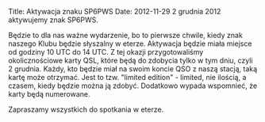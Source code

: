 Title: Aktywacja znaku SP6PWS
Date: 2012-11-29
2 grudnia 2012 aktywujemy znak SP6PWS.

Będzie to dla nas ważne wydarzenie, bo to pierwsze chwile, kiedy znak naszego Klubu będzie słyszalny w eterze. Aktywacja będzie miała miejsce od godziny 10 UTC do 14 UTC. Z tej okazji przygotowaliśmy okolicznościowe karty QSL, które będą do zdobycia tylko w tym dniu, czyli 2 grudnia. Każdy, kto będzie miał na swoim koncie QSO z naszą stacją, taką kartę może otrzymać. Jest to tzw. "limited edition" - limited, nie ilością, a czasem, kiedy będzie można ją zdobyć. Dodatkowo wypada wspomnieć, że karty będą numerowane.

Zapraszamy wszystkich do spotkania w eterze.
